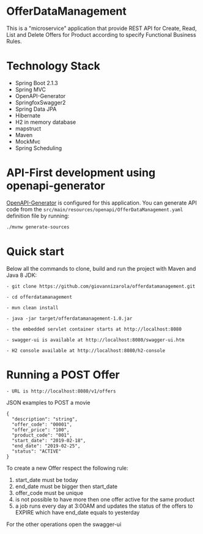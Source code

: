 # OfferDataManagement

This is a "microservice" application that provide REST API for Create, Read, List and Delete Offers for Product according to specify Functional Business Rules.

# Technology Stack

 - Spring Boot 2.1.3
 - Spring MVC
 - OpenAPI-Generator
 - SpringfoxSwagger2
 - Spring Data JPA
 - Hibernate
 - H2 in memory database
 - mapstruct
 - Maven
 - MockMvc 
 - Spring Scheduling
 
# API-First development using openapi-generator

[OpenAPI-Generator]() is configured for this application. You can generate API code from the `src/main/resources/openapi/OfferDataManagement.yaml` definition file by running:

```bash
./mvnw generate-sources
```


# Quick start
Below all the commands to clone, build and run the project with Maven and Java 8 JDK:

	- git clone https://github.com/giovannizarola/offerdatamanagement.git
	
	- cd offerdatamanagement
	
	- mvn clean install
	
	- java -jar target/offerdatamanagement-1.0.jar
	
	- the embedded servlet container starts at http://localhost:8080
	
	- swagger-ui is available at http://localhost:8080/swagger-ui.htm
	
	- H2 console available at http://localhost:8080/h2-console
	
# Running a POST Offer

	- URL is http://localhost:8080/v1/offers   
	
JSON examples to POST a movie
```
{  
  "description": "string",
  "offer_code": "00001",
  "offer_price": "100",
  "product_code": "001",
  "start_date": "2019-02-18",
  "end_date": "2019-02-25",
  "status": "ACTIVE"
}
```

To create a new Offer respect the following rule:
1) start_date must be today
2) end_date must be bigger then start_date
3) offer_code must be unique
4) is not possible to have more then one offer active for the same product
5) a job runs every day at 3:00AM and updates the status of the offers to EXPIRE which have end_date equals to yesterday


For the other operations open the swagger-ui

 
	